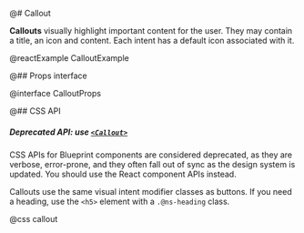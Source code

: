 @# Callout

__Callouts__ visually highlight important content for the user. They may contain
a title, an icon and content. Each intent has a default icon associated with it.

@reactExample CalloutExample

@## Props interface

@interface CalloutProps

@## CSS API

<div class="@ns-callout @ns-intent-warning @ns-icon-warning-sign">
    <h5 class="@ns-heading">

Deprecated API: use [`<Callout>`](#core/components/callout)

</h5>
<div class="@ns-callout-body">

CSS APIs for Blueprint components are considered deprecated, as they are verbose, error-prone, and they
often fall out of sync as the design system is updated. You should use the React component APIs instead.

</div>
</div>

Callouts use the same visual intent modifier classes as buttons. If you need a heading, use the `<h5>`
element with a `.@ns-heading` class.

@css callout
